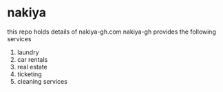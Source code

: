 # nakiya
this repo holds details of nakiya-gh.com
nakiya-gh provides the following services
  1. laundry
  2. car rentals
  3. real estate
  4. ticketing
  5. cleaning services
  
